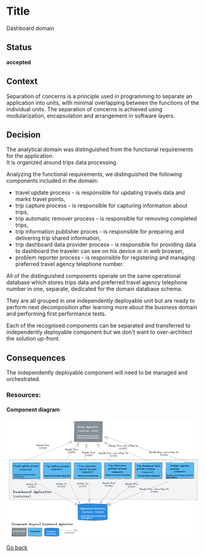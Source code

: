 # Title

Dashboard domain

## Status

**accepted**

## Context

Separation of concerns is a principle used in programming to separate an application into units, with minimal overlapping between the functions of the individual units. The separation of concerns is achieved using modularization, encapsulation and arrangement in software layers.  

## Decision

The analytical domain was distinguished from the functional requirements for the application.  
It is organized around trips data processing.  

Analyzing the functional requirements, we distinguished the following components included in the domain:  
* travel update process - is responsible for updating travels data and marks travel points,  
* trip capture process - is responsible for capturing information about trips,  
* trip automatic remover process - is responsible for removing completed trips,  
* trip information publisher proces - is responsible for preparing and delivering trip shared information,  
* trip dashboard data provider process - is responsible for providing data to dashboard the traveler can see on his device or in web browser,  
* problem reporter process - is responsible for registering and managing preferred travel agency telephone number.  

All of the distinguished components operate on the same operational database which stores trips data and preferred travel agency telephone number in one, separate, dedicated for the domain database schema.

They are all grouped in one independently deployable unit but are ready to perform next decomposition after learning more about the business domain and performing first performance tests.  

Each of the recognised components can be separated and transferred to independently deployable component but we don't want to over-architect the solution up-front.  

## Consequences

The independently deployable component will need to be managed and orchestrated.  

### Resources:

#### Component diagram

![Dynamic diagram](https://github.com/ExtravaganzaTeam/KATAS-2023/blob/main/current/architecture/dashboard_app_component.png "a title")  


[Go back](./README.md)
